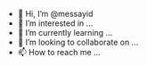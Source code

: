 - 👋 Hi, I’m @messayid
- 👀 I’m interested in ...
- 🌱 I’m currently learning ...
- 💞️ I’m looking to collaborate on ...
- 📫 How to reach me ...

<!---
messayid/messayid is a ✨ special ✨ repository because its `README.md` (this file) appears on your GitHub profile.
You can click the Preview link to take a look at your changes.
--->
